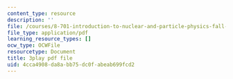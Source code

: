 ```yaml
---
content_type: resource
description: ''
file: /courses/8-701-introduction-to-nuclear-and-particle-physics-fall-2020/4cca4908da8abb75dc0fabeab699fcd2_Xwr97XAqaaU.pdf
file_type: application/pdf
learning_resource_types: []
ocw_type: OCWFile
resourcetype: Document
title: 3play pdf file
uid: 4cca4908-da8a-bb75-dc0f-abeab699fcd2
---
```

